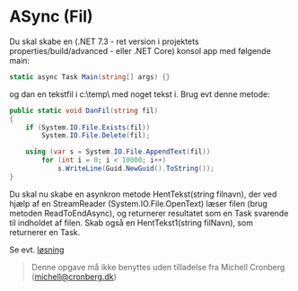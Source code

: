 ﻿# ASync (Fil)

Du skal skabe en (.NET 7.3 - ret version i projektets properties/build/advanced - eller .NET Core) konsol app med følgende main:

```csharp
static async Task Main(string[] args) {}
```

og dan en tekstfil i c:\temp\ med noget tekst i. Brug evt denne metode:

```csharp
public static void DanFil(string fil)
{
    if (System.IO.File.Exists(fil))
        System.IO.File.Delete(fil);

    using (var s = System.IO.File.AppendText(fil))
        for (int i = 0; i < 10000; i++)
            s.WriteLine(Guid.NewGuid().ToString());
}
```

Du skal nu skabe en asynkron metode HentTekst(string filnavn), der ved hjælp af en StreamReader (System.IO.File.OpenText) læser filen (brug metoden ReadToEndAsync), og returnerer resultatet som en Task<string> svarende til indholdet af filen. Skab også en HentTekst1(string filNavn), som returnerer en Task<string>.

Se evt. [løsning](https://github.com/devcronberg/undervisning-cs-opgaver/blob/master/async-task/Program.cs)

<!-- footerstart -->
> Denne opgave må ikke benyttes uden tilladelse fra Michell Cronberg (michell@cronberg.dk)
<!-- footerslut -->
